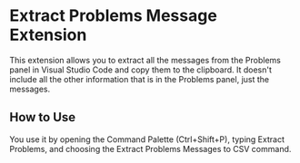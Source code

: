 # Extract Problems Message Extension

This extension allows you to extract all the messages from the Problems panel in Visual Studio Code and copy them to the clipboard. It doesn't include all the other information that is in the Problems panel, just the messages.

## How to Use

You use it by opening the Command Palette (Ctrl+Shift+P), typing Extract Problems, and choosing the Extract Problems Messages to CSV command.

